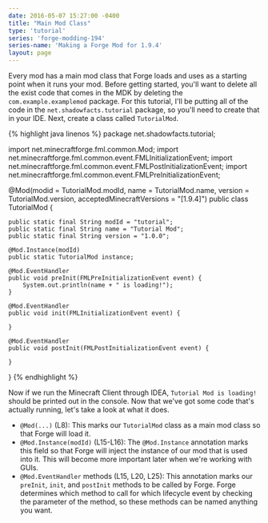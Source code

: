 ```yaml
---
date: 2016-05-07 15:27:00 -0400
title: "Main Mod Class"
type: 'tutorial'
series: 'forge-modding-194'
series-name: 'Making a Forge Mod for 1.9.4'
layout: page
---
```


Every mod has a main mod class that Forge loads and uses as a starting point when it runs your mod. Before getting started, you'll want to delete all the exist code that comes in the MDK by deleting the `com.example.examplemod` package. For this tutorial, I'll be putting all of the code in the `net.shadowfacts.tutorial` package, so you'll need to create that in your IDE. Next, create a class called `TutorialMod`.

{% highlight java linenos %}
package net.shadowfacts.tutorial;

import net.minecraftforge.fml.common.Mod;
import net.minecraftforge.fml.common.event.FMLInitializationEvent;
import net.minecraftforge.fml.common.event.FMLPostInitializationEvent;
import net.minecraftforge.fml.common.event.FMLPreInitializationEvent;

@Mod(modid = TutorialMod.modId, name = TutorialMod.name, version = TutorialMod.version, acceptedMinecraftVersions = "[1.9.4]")
public class TutorialMod {

	public static final String modId = "tutorial";
	public static final String name = "Tutorial Mod";
	public static final String version = "1.0.0";

	@Mod.Instance(modId)
	public static TutorialMod instance;

	@Mod.EventHandler
	public void preInit(FMLPreInitializationEvent event) {
		System.out.println(name + " is loading!");
	}

	@Mod.EventHandler
	public void init(FMLInitializationEvent event) {
		
	}

	@Mod.EventHandler
	public void postInit(FMLPostInitializationEvent event) {

	}

}
{% endhighlight %}

Now if we run the Minecraft Client through IDEA, `Tutorial Mod is loading!` should be printed out in the console. Now that we've got some code that's actually running, let's take a look at what it does.

- `@Mod(...)` (L8): This marks our `TutorialMod` class as a main mod class so that Forge will load it. 
- `@Mod.Instance(modId)` (L15-L16): The `@Mod.Instance` annotation marks this field so that Forge will inject the instance of our mod that is used into it. This will become more important later when we're working with GUIs.
- `@Mod.EventHandler` methods (L15, L20, L25): This annotation marks our `preInit`, `init`, and `postInit` methods to be called by Forge. Forge determines which method to call for which lifecycle event by checking the parameter of the method, so these methods can be named anything you want.